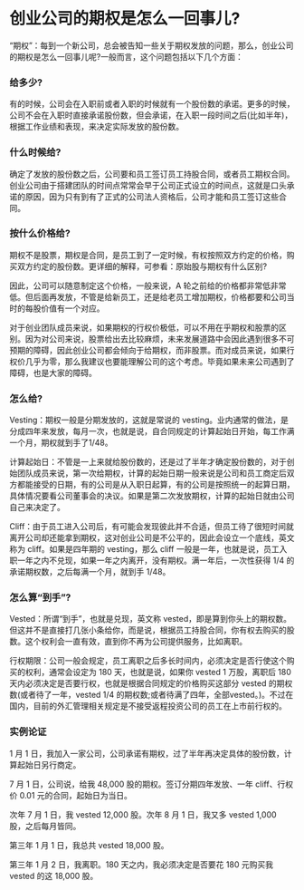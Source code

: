 创业公司的期权是怎么一回事儿?
=============================

“期权”：每到一个新公司，总会被告知一些关于期权发放的问题，那么，创业公司的期权是怎么一回事儿呢?一般而言，这个问题包括以下几个方面：

### 给多少?

有的时候，公司会在入职前或者入职的时候就有一个股份数的承诺。更多的时候，公司不会在入职时直接承诺股份数，但会承诺，在入职一段时间之后(比如半年)，根据工作业绩和表现，来决定实际发放的股份数。

### 什么时候给?

确定了发放的股份数之后，公司要和员工签订员工持股合同，或者员工期权合同。创业公司由于搭建团队的时间点常常会早于公司正式设立的时间点，这就是口头承诺的原因，因为只有到有了正式的公司法人资格后，公司才能和员工签订这些合同。

### 按什么价格给?

期权不是股票，期权是合同，是员工到了一定时候，有权按照双方约定的价格，购买双方约定的股份数。更详细的解释，可参看：原始股与期权有什么区别?

因此，公司可以随意制定这个价格，一般来说，A 轮之前给的价格都非常低非常低。但后面再发放，不管是给新员工，还是给老员工增加期权，价格都要和公司当时的每股价值有一个对应。

对于创业团队成员来说，如果期权的行权价极低，可以不用在乎期权和股票的区别。因为对公司来说，股票给出去比较麻烦，未来发展道路中会因此遇到很多不可预期的障碍，因此创业公司都会倾向于给期权，而非股票。而对成员来说，如果行权价几乎为零，那么我建议也要能理解公司的这个考虑。毕竟如果未来公司遇到了障碍，也是大家的障碍。

### 怎么给?

Vesting：期权一般是分期发放的，这就是常说的 vesting。业内通常的做法，是分成四年来发放，每月一次，也就是说，自合同规定的计算起始日开始，每工作满一个月，期权就到手了1/48。

计算起始日：不管是一上来就给股份数的，还是过了半年才确定股份数的，对于创始团队成员来说，第一次给期权，计算的起始日期一般来说是公司和员工商定后双方都能接受的日期，有的公司是从入职日起算，有的公司是按照统一的起算日期，具体情况要看公司董事会的决议。如果是第二次发放期权，计算的起始日就由公司自己来决定了。

Cliff：由于员工进入公司后，有可能会发现彼此并不合适，但员工待了很短时间就离开公司却还能拿到期权，这对创业公司是不公平的，因此会设立一个底线，英文称为 cliff。如果是四年期的 vesting，那么 cliff 一般是一年，也就是说，员工入职一年之内不兑现，如果一年之内离开，没有期权。满一年后，一次性获得 1/4 的承诺期权数，之后每满一个月，就到手 1/48。

### 怎么算“到手”?

Vested：所谓“到手”，也就是兑现，英文称 vested，即是算到你头上的期权数。但这并不是直接打几张小条给你，而是说，根据员工持股合同，你有权去购买的股数。这个权利会一直有效，直到你不再为公司提供服务，比如离职。

行权期限：公司一般会规定，员工离职之后多长时间内，必须决定是否行使这个购买的权利，通常会设定为 180 天，也就是说，如果你 vested 1 万股，离职后 180 天内必须决定是否要行权，也就是根据合同规定的价格购买这部分 vested 的期权数(或者待了一年，vested 1/4 的期权数;或者待满了四年，全部vested。)。不过在国内，目前的外汇管理相关规定是不接受返程投资公司的员工在上市前行权的。

### 实例论证

1 月 1 日，我加入一家公司，公司承诺有期权，过了半年再决定具体的股份数，计算起始日另行商定。

7 月 1 日，公司说，给我 48,000 股的期权。签订分期四年发放、一年 cliff、行权价 0.01 元的合同，起始日为当日。

次年 7 月 1 日，我 vested 12,000 股。次年 8 月 1 日，我又多 vested 1,000 股，之后每月皆同。

第三年 1 月 1 日，我总共 vested 18,000 股。

第三年 1 月 2 日，我离职。180 天之内，我必须决定是否要花 180 元购买我 vested 的这 18,000 股。
